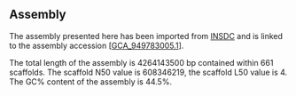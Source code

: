 **Assembly**
--------

The assembly presented here has been imported from [INSDC](http://www.insdc.org) and is linked to the assembly accession [[GCA\_949783005.1](http://www.ebi.ac.uk/ena/data/view/GCA_949783005.1)].

The total length of the assembly is 4264143500 bp contained within 661 scaffolds.
The scaffold N50 value is 608346219, the scaffold L50 value is 4.
The GC% content of the assembly is 44.5%.
